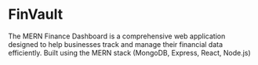 # FinVault
The MERN Finance Dashboard is a comprehensive web application designed to help businesses track and manage their financial data efficiently. Built using the MERN stack (MongoDB, Express, React, Node.js)
